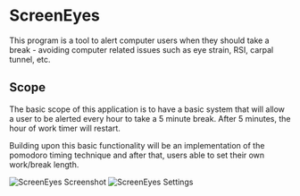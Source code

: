 # ScreenEyes

This program is a tool to alert computer users when they should take a break - avoiding computer related issues such as eye strain, RSI, carpal tunnel, etc.

## Scope
The basic scope of this application is to have a basic system that will allow a user to be alerted every hour to take a 5 minute break. After 5 minutes, the hour of work timer will restart.

Building upon this basic functionality will be an implementation of the pomodoro timing technique and after that, users able to set their own work/break length.

![ScreenEyes Screenshot](https://i.imgur.com/6qCOTby.png)
![ScreenEyes Settings](https://i.imgur.com/EpmXhmT.png)
